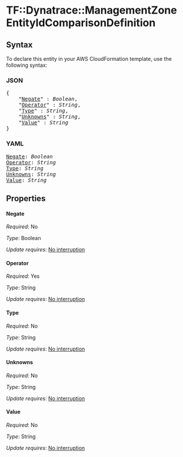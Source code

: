 # TF::Dynatrace::ManagementZone EntityIdComparisonDefinition

## Syntax

To declare this entity in your AWS CloudFormation template, use the following syntax:

### JSON

<pre>
{
    "<a href="#negate" title="Negate">Negate</a>" : <i>Boolean</i>,
    "<a href="#operator" title="Operator">Operator</a>" : <i>String</i>,
    "<a href="#type" title="Type">Type</a>" : <i>String</i>,
    "<a href="#unknowns" title="Unknowns">Unknowns</a>" : <i>String</i>,
    "<a href="#value" title="Value">Value</a>" : <i>String</i>
}
</pre>

### YAML

<pre>
<a href="#negate" title="Negate">Negate</a>: <i>Boolean</i>
<a href="#operator" title="Operator">Operator</a>: <i>String</i>
<a href="#type" title="Type">Type</a>: <i>String</i>
<a href="#unknowns" title="Unknowns">Unknowns</a>: <i>String</i>
<a href="#value" title="Value">Value</a>: <i>String</i>
</pre>

## Properties

#### Negate

_Required_: No

_Type_: Boolean

_Update requires_: [No interruption](https://docs.aws.amazon.com/AWSCloudFormation/latest/UserGuide/using-cfn-updating-stacks-update-behaviors.html#update-no-interrupt)

#### Operator

_Required_: Yes

_Type_: String

_Update requires_: [No interruption](https://docs.aws.amazon.com/AWSCloudFormation/latest/UserGuide/using-cfn-updating-stacks-update-behaviors.html#update-no-interrupt)

#### Type

_Required_: No

_Type_: String

_Update requires_: [No interruption](https://docs.aws.amazon.com/AWSCloudFormation/latest/UserGuide/using-cfn-updating-stacks-update-behaviors.html#update-no-interrupt)

#### Unknowns

_Required_: No

_Type_: String

_Update requires_: [No interruption](https://docs.aws.amazon.com/AWSCloudFormation/latest/UserGuide/using-cfn-updating-stacks-update-behaviors.html#update-no-interrupt)

#### Value

_Required_: No

_Type_: String

_Update requires_: [No interruption](https://docs.aws.amazon.com/AWSCloudFormation/latest/UserGuide/using-cfn-updating-stacks-update-behaviors.html#update-no-interrupt)

